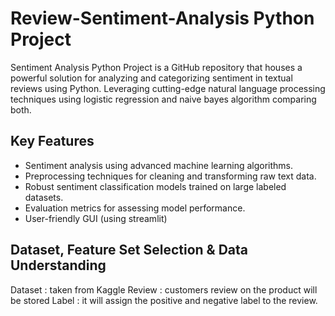 # Review-Sentiment-Analysis Python Project
Sentiment Analysis Python Project is a GitHub repository that houses a powerful solution for analyzing and categorizing sentiment in textual reviews using Python. Leveraging cutting-edge natural language processing techniques using logistic regression and naive bayes algorithm comparing both.

## Key Features

- Sentiment analysis using advanced machine learning algorithms.
- Preprocessing techniques for cleaning and transforming raw text data.
- Robust sentiment classification models trained on large labeled datasets.
- Evaluation metrics for assessing model performance.
- User-friendly GUI (using streamlit)

## Dataset, Feature Set Selection & Data Understanding
Dataset : taken from Kaggle
Review  : customers review on the product will be stored
Label   : it will assign the positive and negative label to the review.

